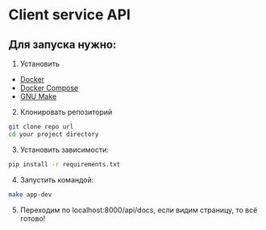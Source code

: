 # Client service API

## Для запуска нужно:

1. Установить
- [Docker](https://www.docker.com/get-started)
- [Docker Compose](https://docs.docker.com/compose/install/)
- [GNU Make](https://www.gnu.org/software/make/)

2. Клонировать репозиторий
```bash
git clone repo url
cd your project directory
```
3. Установить зависимости:
```bash
pip install -r requirements.txt
```

4. Запустить командой:
```bash
make app-dev
```

5. Переходим по localhost:8000/api/docs, если видим страницу, то всё готово!


